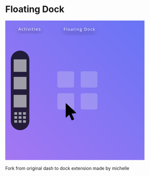 # Floating Dock

![Floating Dock](./media/logo.svg)


Fork from original dash to dock extension made by michelle

